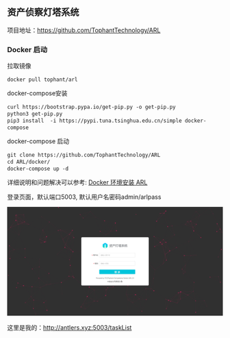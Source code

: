 ## 资产侦察灯塔系统

项目地址：https://github.com/TophantTechnology/ARL

### Docker 启动

拉取镜像

```
docker pull tophant/arl
```

docker-compose安装

```
curl https://bootstrap.pypa.io/get-pip.py -o get-pip.py
python3 get-pip.py  
pip3 install  -i https://pypi.tuna.tsinghua.edu.cn/simple docker-compose
```

docker-compose 启动

```
git clone https://github.com/TophantTechnology/ARL
cd ARL/docker/
docker-compose up -d 
```

详细说明和问题解决可以参考: [Docker 环境安装 ARL](https://github.com/TophantTechnology/ARL/wiki/Docker-环境安装-ARL)



登录页面，默认端口5003, 默认用户名密码admin/arlpass

![登录页面](https://github.com/TophantTechnology/ARL/raw/master/image/login.png)

这里是我的：http://antlers.xyz:5003/taskList